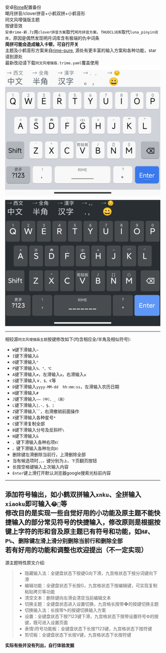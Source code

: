 安卓[Rime](https://github.com/osfans/trime)配置备份  
朙月拼音/clover拼音+小鹤双拼+小鹤音形  
同文风增强版主题  
按键音效  
`安卓rime-新.7z`用`clover拼音方案`取代`明月拼音方案`、`THUOCL词库`取代`luna_pinyin词库`，原因是偶然发现明月词库含有极端的仇中词条  
**简拼可能会造成输入卡顿，可自行开关**  
主题及小鹤音形方案来自[rime-pure](https://github.com/SivanLaai/rime-pure), 源处有更丰富的输入方案和各种功能，star请到源处   
最新改动请下载`同文风增强版.trime.yaml`覆盖使用  
![ios](https://raw.githubusercontent.com/Jacobax/rime4android-config/main/iOS%E7%9A%AE%E8%82%A4.jpg)  
![Gboard](https://raw.githubusercontent.com/Jacobax/rime4android-config/main/配色Gboard墨.jpg)

---
相较源`同文风增强版主题`按键修改如下(均含相应全/半角及相似符号):
* `W`键下滑输入`~`
* `I`键下滑输入`&`
* `O`键下滑输入`°`
* `P`键下滑输入`%、°、℃`
* `A`键下滑输入`≠`，左滑输入`≥`，右滑输入`≤`
* `S`键下滑输入`￥、$、€`等
* `D`键下滑输入`yyyy-MM-dd  hh:mm:ss`，左滑输入农历日期
* `H`键下滑输入`#`
* `J`键下滑输入`——（中）、_（英）`
* `L`键下滑输入`|、·、§、¦`
* `Z`键下滑输入```，右滑撤销前面操作
* `X`键下滑输入各种星号`*`
* `C`键下滑复制全部
* `B`键下滑输入分号及反斜杆`\`
* `N`键下滑输入`&`
* `，`键下滑输入各种右项`《〈`
* `。`键下滑输入各种左向`》〉`  
* 删除键左滑删除当前行，上滑删除全部
* 当有候选项时`,`、`。`键分别为`上`、`下`页翻页按钮  
* 长按空格键输入上次输入内容    
* `Enter`键上滑打开默认浏览器google搜索光标前内容  
---
添加符号输出，如小鹤双拼输入`xnku`、全拼输入`xiaoku`即可输入`😂🤣`等    
修改目的是实现一些自觉好用的小功能及原主题不能快捷输入的部分常见符号的快捷输入，修改原则是根据按键上字符的形和音及原主题已有符号和功能，如`H#`、`P%`、`删除键左滑上滑分别删除当前行和删除全部`    
**若有好用的功能和调整也欢迎提出（不一定实现）**
---
源主题特性原文介绍:
> * 隐藏输入法：全键盘状态下按键G向下滑，九宫格状态下按分词键向下滑
> * 编辑功能：全键盘状态下长按G，九宫格状态下按编辑键，可实现复制粘贴拷贝等功能
> * 清空文本：删除键向左滑会清空当前编辑文本
> * 切换主题：全键盘状态进入设置切换，九宫格长按带❖的按键切换主题
> * 切换输入法：长按带✎的按键切换输入方案
> * 设置：全键盘状态下按?123键下滑，九宫格状态下按带设置符号⚙的按键，既可进入设置页面
> * 表情\符号功能板：全键盘状态下长按?123键，九宫格状态下按符键
> * 剪切板：全键盘状态下长按V键，九宫格状态下长按符键  

**实际有些并没有列出，自行体验发掘**
